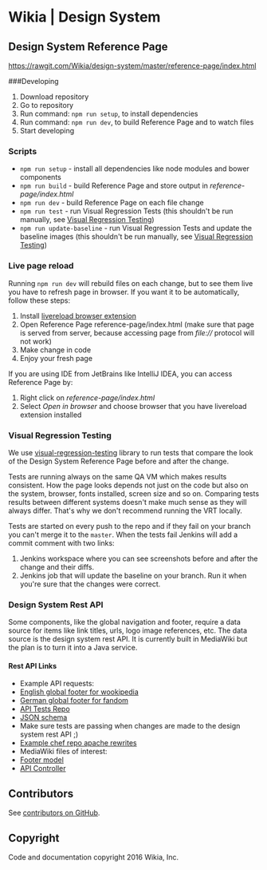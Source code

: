 # Wikia | Design System

## Design System Reference Page
https://rawgit.com/Wikia/design-system/master/reference-page/index.html

###Developing

1. Download repository
1. Go to repository
1. Run command: `npm run setup`, to install dependencies
1. Run command: `npm run dev`, to build Reference Page and to watch files
1. Start developing

### Scripts

- `npm run setup` - install all dependencies like node modules and bower components
- `npm run build` - build Reference Page and store output in *reference-page/index.html*
- `npm run dev` - build Reference Page on each file change
- `npm run test` - run Visual Regression Tests (this shouldn't be run manually, see [Visual Regression Testing](#visual-regression-testing))
- `npm run update-baseline` - run Visual Regression Tests and update the baseline images (this shouldn't be run manually, see [Visual Regression Testing](#visual-regression-testing))

### Live page reload

Running `npm run dev` will rebuild files on each change, but to see them live you have to refresh page in browser.
If you want it to be automatically, follow these steps:

1. Install [livereload browser extension](http://livereload.com/extensions/)
1. Open Reference Page reference-page/index.html (make sure that page is served from server, because accessing page from *file://* protocol will not work)
1. Make change in code
1. Enjoy your fresh page

If you are using IDE from JetBrains like IntelliJ IDEA, you can access Reference Page by:

1. Right click on *reference-page/index.html*
1. Select *Open in browser* and choose browser that you have livereload extension installed

### Visual Regression Testing

We use [visual-regression-testing](https://github.com/Wikia/visual-regression-testing) library to run tests that compare the look of the Design System Reference Page before and after the change.

Tests are running always on the same QA VM which makes results consistent. How the page looks depends not just on the code but also on the system, browser, fonts installed, screen size and so on. Comparing tests results between different systems doesn't make much sense as they will always differ. That's why we don't recommend running the VRT locally.

Tests are started on every push to the repo and if they fail on your branch you can't merge it to the `master`. When the tests fail Jenkins will add a commit comment with two links:

1. Jenkins workspace where you can see screenshots before and after the change and their diffs.
1. Jenkins job that will update the baseline on your branch. Run it when you're sure that the changes were correct.

### Design System Rest API

Some components, like the global navigation and footer, require a data source for items like link titles, urls, logo image references, etc. The data source is the design system rest API. It is currently built in MediaWiki but the plan is to turn it into a Java service. 

#### Rest API Links
* Example API requests: 
 * [English global footer for wookipedia](http://www.wikia.com/api/v1/design-system/wikis/147/en/global-footer)
 * [German global footer for fandom](http://www.wikia.com/api/v1/design-system/fandoms/1/de/global-navigation)
* [API Tests Repo](https://github.com/Wikia/api-tests)
 * [JSON schema](https://github.com/Wikia/api-tests/blob/master/apitests/DesignSystem/wds_schema.py)
 * Make sure tests are passing when changes are made to the design system rest API ;)
* [Example chef repo apache rewrites](https://github.com/Wikia/chef-repo/blob/ee56a97982b76cdc8d0c1543227492d3f252f10f/cookbooks/apache/templates/default/rewritesShort-fpm.conf.erb#L165)
* MediaWiki files of interest: 
 * [Footer model](https://github.com/Wikia/app/blob/8a5d246998f8dfc98f422eb30d345e29b9f78d82/includes/wikia/models/DesignSystemGlobalFooterModel.class.php)
 * [API Controller](https://github.com/Wikia/app/blob/8a5d246998f8dfc98f422eb30d345e29b9f78d82/includes/wikia/api/DesignSystemApiController.class.php)

## Contributors
See [contributors on GitHub](https://github.com/Wikia/design-system/graphs/contributors).

## Copyright
Code and documentation copyright 2016 Wikia, Inc.
